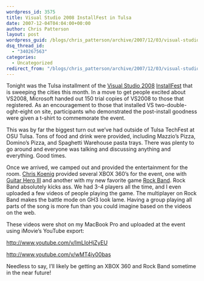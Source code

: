 ```yaml
---
wordpress_id: 3575
title: Visual Studio 2008 InstallFest in Tulsa
date: 2007-12-04T04:04:00+00:00
author: Chris Patterson
layout: post
wordpress_guid: /blogs/chris_patterson/archive/2007/12/03/visual-studio-2008-installfest-in-tulsa.aspx
dsq_thread_id:
  - "340267563"
categories:
  - Uncategorized
redirect_from: "/blogs/chris_patterson/archive/2007/12/03/visual-studio-2008-installfest-in-tulsa.aspx/"
---
```

Tonight was the Tulsa installment of the [Visual Studio 2008](http://msdn2.microsoft.com/en-us/vstudio/default.aspx) [InstallFest](http://blogs.msdn.com/chkoenig/archive/2007/11/27/visual-studio-2008-installfest-update.aspx) that is sweeping the cities this month. In a move to get people excited about VS2008, Microsoft handed out 150 trial copies of VS2008 to those that registered. As an encouragement to those that installed VS two-double-oght-eight on site, participants who demonstrated the post-install goodness were given a t-shirt to commemorate the event. 

This was by far the biggest turn out we&#8217;ve had outside of Tulsa TechFest at OSU Tulsa. Tons of food and drink were provided, including Mazzio&#8217;s Pizza, Domino&#8217;s Pizza, and Spaghetti Warehouse pasta trays. There was plenty to go around and everyone was talking and discussing anything and everything. Good times. 

Once we arrived, we camped out and provided the entertainment for the room. [Chris Koenig](http://blogs.msdn.com/chkoenig/default.aspx) provided several XBOX 360&#8217;s for the event, one with [Guitar Hero III](http://en.wikipedia.org/wiki/Guitar_Hero_III:_Legends_of_Rock) and another with my new favorite game [Rock Band](http://en.wikipedia.org/wiki/Rock_Band). Rock Band absolutely kicks ass. We had 3-4 players all the time, and I even uploaded a few videos of people playing the game. The multiplayer on Rock Band makes the battle mode on GH3 look lame. Having a group playing all parts of the song is more fun than you could imagine based on the videos on the web. 

These videos were shot on my MacBook Pro and uploaded at the event using iMovie&#8217;s YouTube export: 

<http://www.youtube.com/v/ImLIoHjZyEU>
  

  
<http://www.youtube.com/v/wMT4iy00bas> 

Needless to say, I&#8217;ll likely be getting an XBOX 360 and Rock Band sometime in the near future!